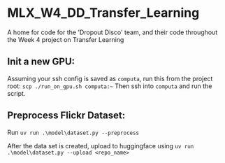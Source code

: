 # MLX_W4_DD_Transfer_Learning
A home for code for the 'Dropout Disco' team, and their code throughout the Week 4 project on Transfer Learning


## Init a new GPU:
Assuming your ssh config is saved as `computa`, run this from the project root:
`scp ./run_on_gpu.sh computa:~`
Then ssh into `computa` and run the script. 

## Preprocess Flickr Dataset: 
Run 
`uv run .\model\dataset.py --preprocess`

After the data set is created, upload to huggingface using
`uv run .\model\dataset.py --upload <repo_name>`